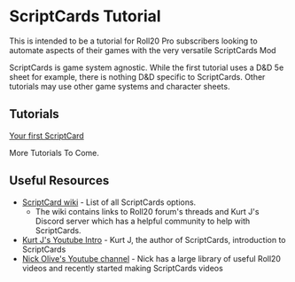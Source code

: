 # ScriptCards Tutorial

This is intended to be a tutorial for Roll20 Pro subscribers looking to automate aspects of their games with the very versatile ScriptCards Mod

ScriptCards is game system agnostic. While the first tutorial uses a D&D 5e sheet for example, there is nothing D&D specific to ScriptCards. Other tutorials may use other game systems and character sheets.

## Tutorials

[Your first ScriptCard](tutorial1.md)

More Tutorials To Come.

## Useful Resources

* [ScriptCard wiki](https://wiki.roll20.net/Script:ScriptCards) - List of all ScriptCards options.
    * The wiki contains links to Roll20 forum's threads and Kurt J's Discord server which has a helpful community to help with ScriptCards.
* [Kurt J's Youtube Intro](https://www.youtube.com/watch?v=hyR7Jnq4mQM) - Kurt J, the author of ScriptCards, introduction to ScriptCards
* [Nick Olive's Youtube channel](https://www.youtube.com/@NickOlivo) - Nick has a large library of useful Roll20 videos and recently started making ScriptCards videos
